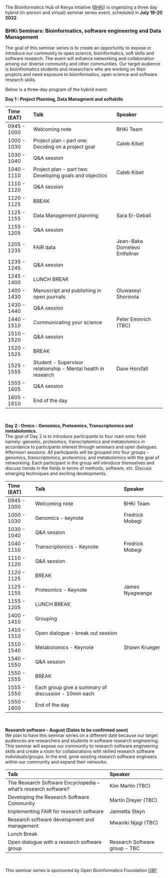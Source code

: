 The Bioinformatics Hub of Kenya Intiative ([BHKi](https://bhki.org/)) is organizing a three day hybrid (in-person and virtual) seminar series event, scheduled in **July 19-20 2022**. 

### BHKi Seminars: Bioinformatics, software engineering and Data Management

The goal of this seminar series  is to create an opportunity to expose or introduce our community to open science, bioinformatics, soft skills and software research. The event will enhance networking and collaboration among our diverse community and other communities. Our target audience is bioinfromatics students and researchers who are working on their projects and need exposure to bioinformatics, open science and software research skills. 

Below is a three-day program of the hybrid event.

**Day 1 : Project Planning, Data Managment and softskills**
<br/>

|**Time (EAT)**| **Talk** | **Speaker** |
|:---------------|:---------------------- | :-------------------------------------------- |
|0945 - 1000| Welcoming note | BHKi Team |
|1000 - 1030 |Project plan – part one: <br/>Deciding on a project goal | Caleb Kibet |
|1030 - 1040|Q&A session||
|1040 - 1110 |Project plan - part two: <br/>Developing goals and objectics | Caleb Kibet |
|1110 - 1120|Q&A session||
|1120 - 1125|BREAK||
|1125 - 1155 |Data Management planning | Sara El-Gebali |
|1155 - 1205 |Q&A session||
|1205 - 1235|FAIR data| Jean-Baka Domelevo Entfellner |
|1235 - 1245|Q&A session|
|1245 - 1400| LUNCH BREAK||
|1400 - 1430|Manuscript and publishing in open journals|Oluwaseyi Shorinola|
|1430 - 1440|Q&A session||
|1440 - 1510| Communicating your science | Peter Emmrich (TBC)|
|1510 - 1520|Q&A session||
|1520 - 1525|BREAK||
|1525 - 1555|Student - Supervisor relationship - Mental health in research|Dave Horsfall|
|1555 - 1605|Q&A session||
|1605 - 1610|End of the day |

<br/>

**Day 2 : Omics - Genomics, Proteomics, Transcriptomics and metabolomics.**
<br/>
The goal of Day 2 is to introduce participants to four main omic field namely: genomic, proteomics, transcriptomics and metabolomics in accordance to participants interest through seminars and open dialogues.<br/>
Afternoon sessions: All participants will be grouped into four groups - genomics, transcriptomics, proteomics, and metabolomics with the goal of networkiing. Each participant in the group will introduce themselves and discuss trends in the fields in terms of methods, software, etc. Discuss emerging techniques and exciting developments.
<br/>

|**Time (EAT)**| **Talk** | **Speaker** |
|:----------------|:---------------------- | :-------------------------------------------- |
|0945 - 1000|Welcoming note|BHKi Team|
|1000 - 1030 | Genomics - keynote  | Fredrick Mobegi |
|1030 - 1040|Q&A session|
|1040 - 1110 |Transcriptomics - Keynote |Fredrick Mobegi |
|1110 - 1120|Q&A session|
|1120 - 1125 |BREAK|
|1125 - 1155| Proteomics - Keynote|James Nyagwange|
|1155 - 1205 |LUNCH BREAK|
|1400 - 1410|Grouping |
|1410 - 1510|Open dialogue - break out session|
|1510 - 1540| Metabolomics - Keynote | Shawn Krueger| 
|1540 - 1550| Q&A session|
|1550 - 1555| BREAK|
|1555 - 1550|Each group give a summary of discussion - 10min each |
|1550 - 1600|End of the day|


<br/>

**Research software - August (Dates to be confirmed soon)**
<br/>
We plan to have this seminar series on a different date because our target audiences are researchers and students in software research engineering. This seminar will expose our community to research software engineering skills and create a room for collaborations with skilled research software individuals/groups. In the end, grow existing research software engineers within our community and expand their networks. 

| **Talk** | **Speaker** |
|:---------------------- | :------------------------------------- |
|The Research Software Encyclopedia – what’s research software? | Kim Martin (TBC)|
| Developing the Research Software Community |Martin Dreyer (TBC)|
|Implementing FAIR for research software |Jannetta Steyn|
|Research software development and management | Mwaniki Njagi (TBC) |
|Lunch Break|
|Open dialogue with a research software group | Research Software group - TBC|

<br/>

This seminar series is sponsored by Open Bioinformatics Foundation [OBF](https://www.open-bio.org/)

